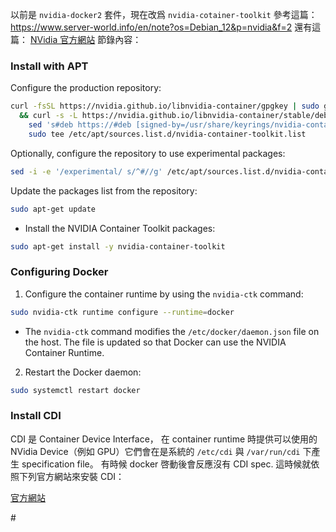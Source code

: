 以前是 `nvidia-docker2` 套件，現在改爲 `nvidia-cotainer-toolkit`
參考這篇：
https://www.server-world.info/en/note?os=Debian_12&p=nvidia&f=2
還有這篇：
[NVidia 官方網站](https://docs.nvidia.com/datacenter/cloud-native/container-toolkit/latest/install-guide.html)
節錄內容：

### Install with APT

Configure the production repository:

```bash ln:false
curl -fsSL https://nvidia.github.io/libnvidia-container/gpgkey | sudo gpg --dearmor -o /usr/share/keyrings/nvidia-container-toolkit-keyring.gpg \
  && curl -s -L https://nvidia.github.io/libnvidia-container/stable/deb/nvidia-container-toolkit.list | \
    sed 's#deb https://#deb [signed-by=/usr/share/keyrings/nvidia-container-toolkit-keyring.gpg] https://#g' | \
    sudo tee /etc/apt/sources.list.d/nvidia-container-toolkit.list
```

Optionally, configure the repository to use experimental packages:

```bash ln:false
sed -i -e '/experimental/ s/^#//g' /etc/apt/sources.list.d/nvidia-container-toolkit.list
```

Update the packages list from the repository:

```bash ln:false
sudo apt-get update
```

- Install the NVIDIA Container Toolkit packages:

```bash ln:false
sudo apt-get install -y nvidia-container-toolkit
```

### Configuring Docker

1. Configure the container runtime by using the `nvidia-ctk` command:
```bash ln:false
sudo nvidia-ctk runtime configure --runtime=docker
```

- The `nvidia-ctk` command modifies the `/etc/docker/daemon.json` file on the host. The file is updated so that Docker can use the NVIDIA Container Runtime.

2. Restart the Docker daemon:

```bash ln:false
sudo systemctl restart docker
```

### Install CDI
CDI 是 Container Device Interface， 在 container runtime 時提供可以使用的 NVidia Device（例如 GPU）它們會在是系統的 `/etc/cdi` 與 `/var/run/cdi` 下產生 specification file。
有時候 docker 啓動後會反應沒有 CDI spec. 這時候就依照下列官方網站來安裝 CDI：

[官方網站](https://docs.nvidia.com/datacenter/cloud-native/container-toolkit/latest/cdi-support.html) 

\#

